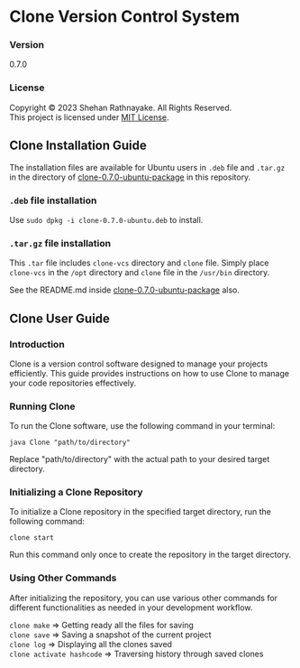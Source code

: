 # Clone Version Control System

### Version
0.7.0

### License
Copyright &copy; 2023 Shehan Rathnayake. All Rights Reserved.<br>
This project is licensed under [MIT License](License.txt).

## Clone Installation Guide

The installation files are available for Ubuntu users in ```.deb``` file and ```.tar.gz``` in the directory of [clone-0.7.0-ubuntu-package](clone-0.7.0-ubuntu-package/) in this repository.

### ```.deb``` file installation
Use ```sudo dpkg -i clone-0.7.0-ubuntu.deb``` to install.

### ```.tar.gz``` file installation
This ```.tar``` file includes ```clone-vcs``` directory and ```clone``` file. Simply place ```clone-vcs``` in the ```/opt``` directory and ```clone``` file in the ```/usr/bin``` directory.

See the README.md inside [clone-0.7.0-ubuntu-package](clone-0.7.0-ubuntu-package/) also.

## Clone User Guide

### Introduction
Clone is a version control software designed to manage your projects efficiently. This guide provides instructions on how to use Clone to manage your code repositories effectively.

### Running Clone
To run the Clone software, use the following command in your terminal:

```java Clone "path/to/directory"```

Replace "path/to/directory" with the actual path to your desired target directory.

### Initializing a Clone Repository
To initialize a Clone repository in the specified target directory, run the following command:

```clone start```

Run this command only once to create the repository in the target directory.

### Using Other Commands
After initializing the repository, you can use various other commands for different functionalities as needed in your development workflow.

```clone make``` => Getting ready all the files for saving<br>
```clone save``` => Saving a snapshot of the current project<br>
```clone log``` => Displaying all the clones saved<br>
```clone activate hashcode``` => Traversing history through saved clones<br>

